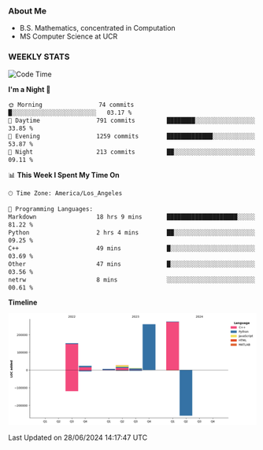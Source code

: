 ### About Me

- B.S. Mathematics, concentrated in Computation
- MS Computer Science at UCR


### WEEKLY STATS
<!--START_SECTION:waka-->
![Code Time](http://img.shields.io/badge/Code%20Time-215%20hrs%2017%20mins-blue)

**I'm a Night 🦉** 

```text
🌞 Morning                74 commits          █░░░░░░░░░░░░░░░░░░░░░░░░   03.17 % 
🌆 Daytime                791 commits         ████████░░░░░░░░░░░░░░░░░   33.85 % 
🌃 Evening                1259 commits        █████████████░░░░░░░░░░░░   53.87 % 
🌙 Night                  213 commits         ██░░░░░░░░░░░░░░░░░░░░░░░   09.11 % 
```


📊 **This Week I Spent My Time On** 

```text
🕑︎ Time Zone: America/Los_Angeles

💬 Programming Languages: 
Markdown                 18 hrs 9 mins       ████████████████████░░░░░   81.22 % 
Python                   2 hrs 4 mins        ██░░░░░░░░░░░░░░░░░░░░░░░   09.25 % 
C++                      49 mins             █░░░░░░░░░░░░░░░░░░░░░░░░   03.69 % 
Other                    47 mins             █░░░░░░░░░░░░░░░░░░░░░░░░   03.56 % 
netrw                    8 mins              ░░░░░░░░░░░░░░░░░░░░░░░░░   00.61 % 
```

**Timeline**

![Lines of Code chart](https://raw.githubusercontent.com/nickocruzm/nickocruzm/main/assets/bar_graph.png)


 Last Updated on 28/06/2024 14:17:47 UTC
<!--END_SECTION:waka-->
